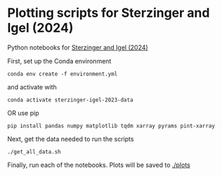 # Plotting scripts for Sterzinger and Igel (2024)
Python notebooks for [Sterzinger and Igel (2024)](https://doi.org/10.5194/acp-24-3529-2024)

First, set up the Conda environment

```
conda env create -f environment.yml
```

and activate with 

```
conda activate sterzinger-igel-2023-data
```

OR use pip

```
pip install pandas numpy matplotlib tqdm xarray pyrams pint-xarray
```

Next, get the data needed to run the scripts

```
./get_all_data.sh
```

Finally, run each of the notebooks. Plots will be saved to [./plots](./plots)
